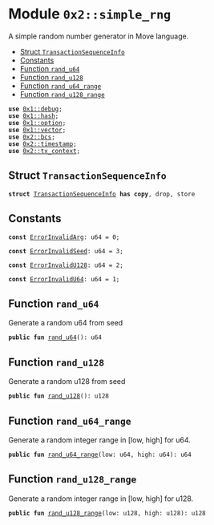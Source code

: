 
<a name="0x2_simple_rng"></a>

# Module `0x2::simple_rng`

A simple random number generator in Move language.


-  [Struct `TransactionSequenceInfo`](#0x2_simple_rng_TransactionSequenceInfo)
-  [Constants](#@Constants_0)
-  [Function `rand_u64`](#0x2_simple_rng_rand_u64)
-  [Function `rand_u128`](#0x2_simple_rng_rand_u128)
-  [Function `rand_u64_range`](#0x2_simple_rng_rand_u64_range)
-  [Function `rand_u128_range`](#0x2_simple_rng_rand_u128_range)


<pre><code><b>use</b> <a href="">0x1::debug</a>;
<b>use</b> <a href="">0x1::hash</a>;
<b>use</b> <a href="">0x1::option</a>;
<b>use</b> <a href="">0x1::vector</a>;
<b>use</b> <a href="bcs.md#0x2_bcs">0x2::bcs</a>;
<b>use</b> <a href="timestamp.md#0x2_timestamp">0x2::timestamp</a>;
<b>use</b> <a href="tx_context.md#0x2_tx_context">0x2::tx_context</a>;
</code></pre>



<a name="0x2_simple_rng_TransactionSequenceInfo"></a>

## Struct `TransactionSequenceInfo`



<pre><code><b>struct</b> <a href="simple_rng.md#0x2_simple_rng_TransactionSequenceInfo">TransactionSequenceInfo</a> <b>has</b> <b>copy</b>, drop, store
</code></pre>



<a name="@Constants_0"></a>

## Constants


<a name="0x2_simple_rng_ErrorInvalidArg"></a>



<pre><code><b>const</b> <a href="simple_rng.md#0x2_simple_rng_ErrorInvalidArg">ErrorInvalidArg</a>: u64 = 0;
</code></pre>



<a name="0x2_simple_rng_ErrorInvalidSeed"></a>



<pre><code><b>const</b> <a href="simple_rng.md#0x2_simple_rng_ErrorInvalidSeed">ErrorInvalidSeed</a>: u64 = 3;
</code></pre>



<a name="0x2_simple_rng_ErrorInvalidU128"></a>



<pre><code><b>const</b> <a href="simple_rng.md#0x2_simple_rng_ErrorInvalidU128">ErrorInvalidU128</a>: u64 = 2;
</code></pre>



<a name="0x2_simple_rng_ErrorInvalidU64"></a>



<pre><code><b>const</b> <a href="simple_rng.md#0x2_simple_rng_ErrorInvalidU64">ErrorInvalidU64</a>: u64 = 1;
</code></pre>



<a name="0x2_simple_rng_rand_u64"></a>

## Function `rand_u64`

Generate a random u64 from seed


<pre><code><b>public</b> <b>fun</b> <a href="simple_rng.md#0x2_simple_rng_rand_u64">rand_u64</a>(): u64
</code></pre>



<a name="0x2_simple_rng_rand_u128"></a>

## Function `rand_u128`

Generate a random u128 from seed


<pre><code><b>public</b> <b>fun</b> <a href="simple_rng.md#0x2_simple_rng_rand_u128">rand_u128</a>(): u128
</code></pre>



<a name="0x2_simple_rng_rand_u64_range"></a>

## Function `rand_u64_range`

Generate a random integer range in [low, high] for u64.


<pre><code><b>public</b> <b>fun</b> <a href="simple_rng.md#0x2_simple_rng_rand_u64_range">rand_u64_range</a>(low: u64, high: u64): u64
</code></pre>



<a name="0x2_simple_rng_rand_u128_range"></a>

## Function `rand_u128_range`

Generate a random integer range in [low, high] for u128.


<pre><code><b>public</b> <b>fun</b> <a href="simple_rng.md#0x2_simple_rng_rand_u128_range">rand_u128_range</a>(low: u128, high: u128): u128
</code></pre>
